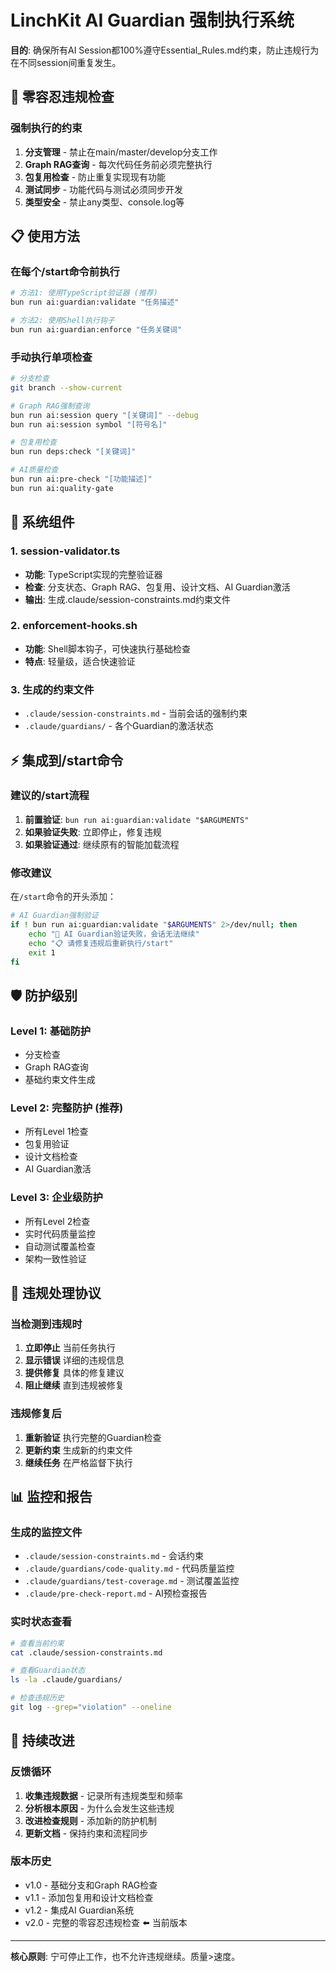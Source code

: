 # LinchKit AI Guardian 强制执行系统

**目的**: 确保所有AI Session都100%遵守Essential_Rules.md约束，防止违规行为在不同session间重复发生。

## 🚨 零容忍违规检查

### 强制执行的约束
1. **分支管理** - 禁止在main/master/develop分支工作
2. **Graph RAG查询** - 每次代码任务前必须完整执行
3. **包复用检查** - 防止重复实现现有功能
4. **测试同步** - 功能代码与测试必须同步开发
5. **类型安全** - 禁止any类型、console.log等

## 📋 使用方法

### 在每个/start命令前执行
```bash
# 方法1: 使用TypeScript验证器 (推荐)
bun run ai:guardian:validate "任务描述"

# 方法2: 使用Shell执行钩子
bun run ai:guardian:enforce "任务关键词"
```

### 手动执行单项检查
```bash
# 分支检查
git branch --show-current

# Graph RAG强制查询
bun run ai:session query "[关键词]" --debug
bun run ai:session symbol "[符号名]"

# 包复用检查
bun run deps:check "[关键词]"

# AI质量检查
bun run ai:pre-check "[功能描述]"
bun run ai:quality-gate
```

## 🔧 系统组件

### 1. session-validator.ts
- **功能**: TypeScript实现的完整验证器
- **检查**: 分支状态、Graph RAG、包复用、设计文档、AI Guardian激活
- **输出**: 生成.claude/session-constraints.md约束文件

### 2. enforcement-hooks.sh  
- **功能**: Shell脚本钩子，可快速执行基础检查
- **特点**: 轻量级，适合快速验证

### 3. 生成的约束文件
- `.claude/session-constraints.md` - 当前会话的强制约束
- `.claude/guardians/` - 各个Guardian的激活状态

## ⚡ 集成到/start命令

### 建议的/start流程
1. **前置验证**: `bun run ai:guardian:validate "$ARGUMENTS"`
2. **如果验证失败**: 立即停止，修复违规
3. **如果验证通过**: 继续原有的智能加载流程

### 修改建议
在`/start`命令的开头添加：
```bash
# AI Guardian强制验证
if ! bun run ai:guardian:validate "$ARGUMENTS" 2>/dev/null; then
    echo "🚨 AI Guardian验证失败，会话无法继续"
    echo "📋 请修复违规后重新执行/start"
    exit 1
fi
```

## 🛡️ 防护级别

### Level 1: 基础防护
- 分支检查
- Graph RAG查询
- 基础约束文件生成

### Level 2: 完整防护 (推荐)
- 所有Level 1检查
- 包复用验证
- 设计文档检查
- AI Guardian激活

### Level 3: 企业级防护
- 所有Level 2检查  
- 实时代码质量监控
- 自动测试覆盖检查
- 架构一致性验证

## 🚨 违规处理协议

### 当检测到违规时
1. **立即停止** 当前任务执行
2. **显示错误** 详细的违规信息
3. **提供修复** 具体的修复建议
4. **阻止继续** 直到违规被修复

### 违规修复后
1. **重新验证** 执行完整的Guardian检查
2. **更新约束** 生成新的约束文件
3. **继续任务** 在严格监督下执行

## 📊 监控和报告

### 生成的监控文件
- `.claude/session-constraints.md` - 会话约束
- `.claude/guardians/code-quality.md` - 代码质量监控
- `.claude/guardians/test-coverage.md` - 测试覆盖监控
- `.claude/pre-check-report.md` - AI预检查报告

### 实时状态查看
```bash
# 查看当前约束
cat .claude/session-constraints.md

# 查看Guardian状态
ls -la .claude/guardians/

# 检查违规历史
git log --grep="violation" --oneline
```

## 🔄 持续改进

### 反馈循环
1. **收集违规数据** - 记录所有违规类型和频率
2. **分析根本原因** - 为什么会发生这些违规
3. **改进检查规则** - 添加新的防护机制
4. **更新文档** - 保持约束和流程同步

### 版本历史
- v1.0 - 基础分支和Graph RAG检查
- v1.1 - 添加包复用和设计文档检查  
- v1.2 - 集成AI Guardian系统
- v2.0 - 完整的零容忍违规检查 ⬅️ 当前版本

---

**核心原则**: 宁可停止工作，也不允许违规继续。质量>速度。